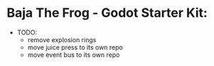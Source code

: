 # Baja The Frog - Godot Starter Kit:
	
- TODO:
	- remove explosion rings
	- move juice press to its own repo
	- move event bus to its own repo
